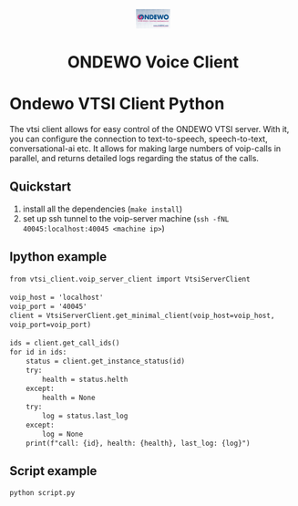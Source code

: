 <p align="center">
    <a href="https://github.com/ondewo/ondewo-vtsi-client-python">
      <img alt="ONDEWO Logo" src="https://raw.githubusercontent.com/ondewo/ondewo-logos/master/github/ondewo_logo_github_2.png" width="60" />
    </a>
  <h1 align="center">
    ONDEWO Voice Client
  </h1>
</p>

# Ondewo VTSI Client Python

The vtsi client allows for easy control of the ONDEWO VTSI server. With it, you can configure the connection to text-to-speech, speech-to-text, conversational-ai etc. It allows for making large numbers of voip-calls in parallel, and returns detailed logs regarding the status of the calls.

## Quickstart

1) install all the dependencies (`make install`)
2) set up ssh tunnel to the voip-server machine (`ssh -fNL 40045:localhost:40045 <machine ip>`)

## Ipython example
```
from vtsi_client.voip_server_client import VtsiServerClient

voip_host = 'localhost'
voip_port = '40045'
client = VtsiServerClient.get_minimal_client(voip_host=voip_host, voip_port=voip_port)

ids = client.get_call_ids()
for id in ids:
    status = client.get_instance_status(id)
    try:
        health = status.helth
    except:
        health = None
    try:
        log = status.last_log
    except:
        log = None
    print(f"call: {id}, health: {health}, last_log: {log}")
```

## Script example
```
python script.py
```
